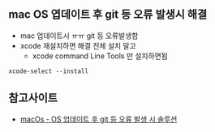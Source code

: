 ## mac OS 엽데이트 후 git 등 오류 발생시 해결
- mac 업데이트시 ㅠㅠ git 등 오류발생함
- xcode 재설치하면 해결  전체 설치 말고 
   - xcode command Line Tools 만 설치하면됨
~~~
xcode-select --install 
~~~

## 참고사이트
- [macOs - OS 업데이트 후 git 등 오류 발생 시 솔루션](http://redutan.github.io/2015/10/05/osx-after-update-git-error)
  